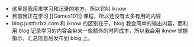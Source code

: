 - 这里是我用来学习和记录的地方，所以它叫 iknow
- 目前我正在学习 [[Games101]] 课程，所以还没有太多有用的内容
- blog.justforlxz.com 和 iknow 的区别在于，blog 我会简单的输出内容，而利用 blog 记录学习的内容会带来一些额外的时间成本，所以我会用 iknow 掌握指示，汇总信息后发布到 blog 上。